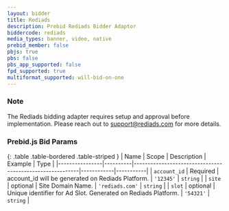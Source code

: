```yaml
---
layout: bidder
title: Rediads
description: Prebid Rediads Bidder Adaptor
biddercode: rediads
media_types: banner, video, native
prebid_member: false
pbjs: true
pbs: false
pbs_app_supported: false
fpd_supported: true
multiformat_supported: will-bid-on-one
---
```


### Note

The Rediads bidding adapter requires setup and approval before implementation. Please reach out to <support@rediads.com> for more details.

### Prebid.js Bid Params

{: .table .table-bordered .table-striped }
| Name           | Scope    | Description                                              | Example    | Type      |
|----------------|----------|----------------------------------------------------------|------------|-----------|
| `account_id` | Required | account_id will be generated on Rediads Platform. | `'12345'`        | `string` |
| `site` | optional | Site Domain Name. | `'rediads.com'`        | `string` |
| `slot` | optional | Unique identifier for Ad Slot. Generated on Rediads Platform.  | `'54321'`        | `string` |
